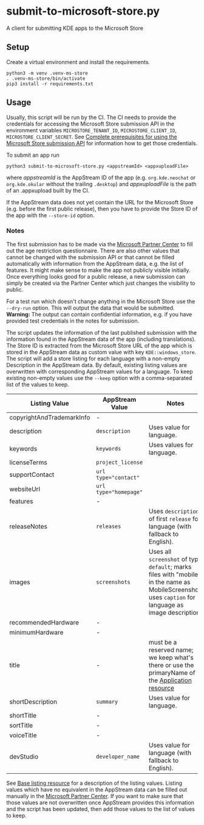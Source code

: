 # submit-to-microsoft-store.py

A client for submitting KDE apps to the Microsoft Store

## Setup

Create a virtual environment and install the requirements.
```
python3 -m venv .venv-ms-store
. .venv-ms-store/bin/activate
pip3 install -r requirements.txt
```

## Usage

Usually, this script will be run by the CI. The CI needs to provide the credentials
for accessing the Microsoft Store submission API in the environment variables
`MICROSTORE_TENANT_ID`, `MICROSTORE_CLIENT_ID`, `MICROSTORE_CLIENT_SECRET`.
See [Complete prerequisites for using the Microsoft Store submission API](https://learn.microsoft.com/en-us/windows/uwp/monetize/create-and-manage-submissions-using-windows-store-services#prerequisites)
for information how to get those credentials.

To submit an app run
```
python3 submit-to-microsoft-store.py <appstreamId> <appxuploadFile>
```
where *appstreamId* is the AppStream ID of the app (e.g. `org.kde.neochat`
or `org.kde.okular` without the trailing `.desktop`) and
*appxuploadFile* is the path of an .appxupload built by the CI.

If the AppStream data does not yet contain the URL for the Microsoft Store (e.g.
before the first public release), then you have to provide the Store ID of the
app with the `--store-id` option.

### Notes

The first submission has to be made via the
[Microsoft Partner Center](https://partner.microsoft.com/en-us/dashboard/windows/overview)
to fill out the age restriction questionnaire. There are also other values that
cannot be changed with the submission API or that cannot be filled automatically
with information from the AppStream data, e.g. the list of features.
It might make sense to make the app not publicly visible initially.
Once everything looks good for a public release, a new
submission can simply be created via the Partner Center which just changes the
visibility to public.

For a test run which doesn't change anything in the Microsoft Store use the
`--dry-run` option. This will output the data that would be submitted.<br>
**Warning:** The output can contain confidential information, e.g. if you have
provided test credentials in the notes for submission.

The script updates the information of the last published submission with the
information found in the AppStream data of the app (including translations).
The Store ID is extracted from the Microsoft Store URL of the app which is
stored in the AppStream data as custom value with key `KDE::windows_store`.
The script will add a store listing for each language with a non-empty Description
in the AppStream data. By default, existing listing values are overwritten with
corresponding AppStream values for a language. To keep existing non-empty values
use the `--keep` option with a comma-separated list of the values to keep.

| Listing Value             | AppStream Value       | Notes |
| ---                       | ---                   | ---   |
| copyrightAndTrademarkInfo | -                     |       |
| description               | `description`         | Uses value for language. |
| keywords                  | `keywords`            | Uses values for language. |
| licenseTerms              | `project_license`     |       |
| supportContact            | `url type="contact"`  |       |
| websiteUrl                | `url type="homepage"` |       |
| features                  | -                     |       |
| releaseNotes              | `releases`            | Uses `description` of first `release` for language (with fallback to English). |
| images                    | `screenshots`         | Uses all `screenshot` of type `default`; marks files with "mobile" in the name as MobileScreenshot; uses `caption` for language as image description. |
| recommendedHardware       | -                     |       |
| minimumHardware           | -                     |       |
| title                     | -                     | must be a reserved name; we keep what's there or use the primaryName of the [Application resource](https://learn.microsoft.com/en-us/windows/uwp/monetize/get-app-data#application-resource) |
| shortDescription          | `summary`             | Uses value for language. |
| shortTitle                | -                     |       |
| sortTitle                 | -                     |       |
| voiceTitle                | -                     |       |
| devStudio                 | `developer_name`      | Uses value for language (with fallback to English). |

See [Base listing resource](https://learn.microsoft.com/en-us/windows/uwp/monetize/manage-app-submissions#base-listing-object)
for a description of the listing values. Listing values which have no equivalent
in the AppStream data can be filled out manually in the
[Microsoft Partner Center](https://partner.microsoft.com/en-us/dashboard/windows/overview).
If you want to make sure that those values are not overwritten once AppStream
provides this information and the script has been updated, then add those
values to the list of values to keep.
